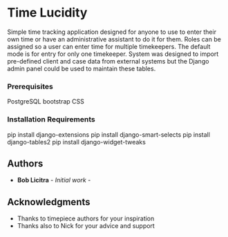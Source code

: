 # Time Lucidity

Simple time tracking application designed for anyone to use to enter their own time or have an administrative assistant to do it for them.  Roles can be assigned so a user can enter time for multiple timekeepers.  The default mode is for entry for only one timekeeper.
System was designed to import pre-defined client and case data from external systems but the Django admin panel could be used to maintain these tables.

### Prerequisites

PostgreSQL
bootstrap CSS

### Installation Requirements

pip install django-extensions
pip install django-smart-selects
pip install django-tables2
pip install django-widget-tweaks


## Authors

* **Bob Licitra** - *Initial work* - [](https://github.com/boblicitra)

## Acknowledgments

* Thanks to timepiece authors for your inspiration
* Thanks also to Nick for your advice and support
